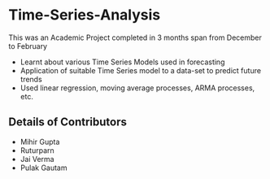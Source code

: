 # Time-Series-Analysis

This was an Academic Project completed in 3 months span from December to February 
- Learnt about various Time Series Models used in forecasting 
- Application of suitable Time Series model to a data-set to predict future trends
- Used linear regression, moving average processes, ARMA processes, etc.

## Details of Contributors
- Mihir Gupta
- Ruturparn
- Jai Verma
- Pulak Gautam
